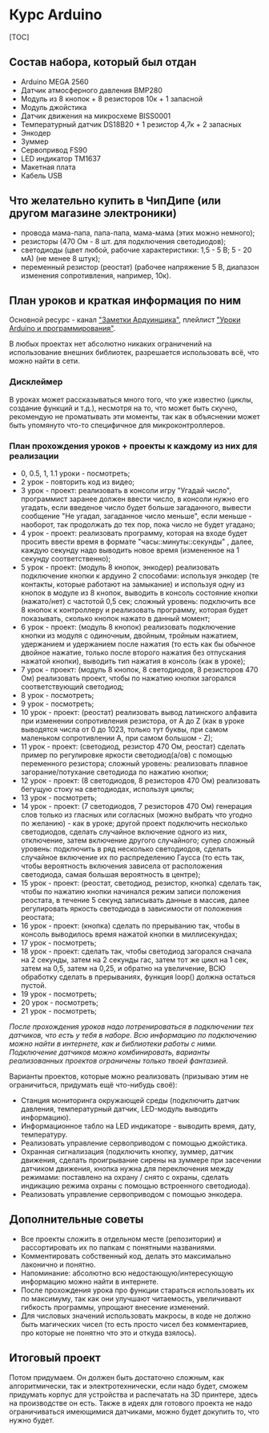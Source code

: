 # Курс Arduino

[TOC]

## Состав набора, который был отдан

- Arduino MEGA 2560
- Датчик атмосферного давления BMP280
- Модуль из 8 кнопок + 8 резисторов 10к + 1 запасной 
- Модуль джойстика
- Датчик движения на микросхеме BISS0001
- Температурный датчик DS18B20 + 1 резистор 4,7к + 2 запасных
- Энкодер
- Зуммер
- Сервопривод FS90
- LED индикатор TM1637
- Макетная плата
- Кабель USB

## Что желательно купить в ЧипДипе (или другом магазине электроники)

- провода мама-папа, папа-папа, мама-мама (этих можно немного);
- резисторы (470 Ом - 8 шт. для подключения светодиодов);
- светодиоды (цвет любой, рабочие характеристики: 1,5 - 5 В; 5 - 20 мА) (не менее 8 штук);
- переменный резистор (реостат) (рабочее напряжение 5 В, диапазон изменения сопротивления, например, 10к).

## План уроков и краткая информация по ним

Основной ресурс - канал ["Заметки Ардуинщика"](https://www.youtube.com/channel/UC4axiS76D784-ofoTdo5zOA), плейлист ["Уроки Arduino и программирования"](https://youtube.com/playlist?list=PLgAbBhxTglwmVxDDC5TSYUI91oZ0LZQMw).

В любых проектах нет абсолютно никаких ограничений на использование внешних библиотек, разрешается использовать всё, что можно найти в сети.

### Дисклеймер

В уроках может рассказываться много того, что уже известно (циклы, создание функций и т.д.), несмотря на то, что может быть скучно, рекомендую не проматывать эти моменты, так как в объяснении может быть упомянуто что-то специфичное для микроконтроллеров.

### План прохождения уроков + проекты к каждому из них для реализации

- 0, 0.5, 1, 1.1 уроки - посмотреть;
- 2 урок - повторить код из видео;
- 3 урок - проект: реализовать в консоли игру "Угадай число", программист заранее должен ввести число, в консоли нужно его угадать, если введеное число будет больше загаданного, вывести сообщение "Не угадал, загаданное число меньше", если меньше - наоборот, так продолжать до тех пор, пока число не будет угадано;
- 4 урок - проект: реализовать программу, которая на входе будет просить ввести время в формате "часы::минуты::секунды" , далее, каждую секунду надо выводить новое время (измененное на 1 секунду соответственно);
- 5 урок - проект: (модуль 8 кнопок, энкодер) реализовать подключение кнопки к ардуино 2 способами: используя энкодер (те контакты, которые работают на замыкание) и используя одну из кнопок в модуле из 8 кнопок, выводить в консоль состояние кнопки (нажато/нет) с частотой 0,5 сек; сложный уровень: подключить все 8 кнопок к контроллеру и реализовать программу, которая будет показывать, сколько кнопок нажато в данный момент;
- 6 урок - проект: (модуль 8 кнопок) реализовать подключение кнопки из модуля с одиночным, двойным, тройным нажатием, удержанием и удержанием после нажатия (то есть как бы обычное двойное нажатие, только после второго нажатия без отпускания нажатой кнопки), выводить тип нажатия в консоль (как в уроке);
- 7 урок - проект: (модуль 8 кнопок, 8 светодиодов, 8 резисторов 470 Ом) реализовать проект, чтобы по нажатию кнопки загорался соответствующий светодиод;
- 8 урок - посмотреть;
- 9 урок - посмотреть;
- 10 урок - проект: (реостат) реализовать вывод латинского алфавита при изменении сопротивления резистора, от A до Z (как в уроке выводятся числа от 0 до 1023, только тут буквы, при самом маленьком сопротивлении A, при самом большом - Z);
- 11 урок - проект: (светодиод, резистор 470 Ом, реостат) сделать пример по регулировке яркости светодиод(а/ов) с помощью переменного резистора; сложный уровень: реализовать плавное загорание/потухание светодиода по нажатию кнопки;
- 12 урок - проект: (8 светодиодов, 8 резисторов 470 Ом) реализовать бегущую стоку на светодиодах, используя циклы;
- 13 урок - посмотреть;
- 14 урок - проект: (7 светодиодов, 7 резисторов 470 Ом) генерация слов только из гласных или согласных (можно выбрать что угодно по желанию) - как в уроке; другой проект подключить несколько светодиодов, сделать случайное включение одного из них, отключение, затем включение другого случайного; супер сложный уровень: подключить в ряд несколько светодиодов, сделать случайное включение их по распределению Гаусса (то есть так, чтобы вероятность включения зависела от расположения светодиода, самая большая вероятность в центре);
- 15 урок - проект: (реостат, светодиод, резистор, кнопка) сделать так, чтобы по нажатию кнопки начинался режим записи положения реостата, в течение 5 секунд записывать данные в массив, далее регулировать яркость светодиода в зависимости от положения реостата;
- 16 урок - проект: (кнопка) сделать по прерыванию так, чтобы в консоль выводилось время нажатой кнопки в миллисекундах;
- 17 урок - посмотреть;
- 18 урок - проект: сделать так, чтобы светодиод загорался сначала на 2 секунды, затем на 2 секунды гас, затем тот же цикл на 1 сек, затем на 0,5, затем на 0,25, и обратно на увеличение, ВСЮ обработку сделать в прерываниях, функция loop() должна остаться пустой.
- 19 урок - посмотреть;
- 20 урок - посмотреть;
- 21 урок - посмотреть;

*После прохождения уроков надо потренироваться в подключении тех датчиков, что есть у тебя в наборе. Всю информацию по подключению можно найти в интернете, как и библиотеки работы с ними. Подключение датчиков можно комбинировать, варианты реализованных проектов ограничены только твоей фантазией.*

Варианты проектов, которые можно реализовать (призываю этим не ограничиться, придумать ещё что-нибудь своё):

- Станция мониторинга окружающей среды (подключить датчик давления, температурный датчик, LED-модуль выводить информацию).
- Информационное табло на LED индикаторе - выводить время, дату, температуру.
- Реализовать управление сервоприводом с помощью джойстика.
- Охранная сигнализация (подключить кнопку, зуммер, датчик движения, сделать проигрывание сирены на зуммере при засечении датчиком движения, кнопка нужна для переключения между режимами: поставлено на охрану / снято с охраны, сделать индикацию режима охраны с помощью встроенного светодиода).
- Реализовать управление сервоприводом с помощью энкодера.

## Дополнительные советы

* Все проекты сложить в отдельном месте (репозитории) и рассортировать их по папкам с понятными названиями.
* Комментировать собственный код, делать это максимально лаконично и понятно.
* Напоминание: абсолютно всю недостающую/интересующую информацию можно найти в интернете.
* После прохождения урока про функции стараться использовать их по максимуму, так как они улучшают читаемость, увеличивают гибкость программы, упрощают внесение изменений.
* Для числовых значений использовать макросы, в коде не должно быть магических чисел (то есть просто чисел без комментариев, про которые не понятно что это и откуда взялось).

## Итоговый проект

Потом придумаем. Он должен быть достаточно сложным, как алгоритмически, так и электротехнически, если надо будет, сможем придумать корпус для устройства и распечатать на 3D принтере, здесь на производстве он есть. Также в идеях для готового проекта не надо ограничиваться имеющимися датчиками, можно будет докупить то, что нужно будет.